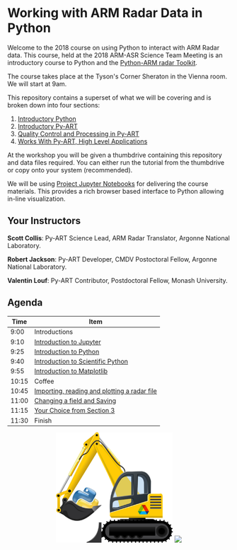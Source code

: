 # Working with ARM Radar Data in Python 
Welcome to the 2018 course on using Python to interact with ARM Radar data. 
This course, held at the 2018 ARM-ASR Science Team Meeting is an introductory 
course to Python and the 
[Python-ARM radar Toolkit](https://github.com/ARM-DOE/pyart).

The course takes place at the Tyson's Corner Sheraton in the Vienna room. 
We will start at 9am. 

This repository contains a superset of what we will be covering and is 
broken down into four sections:
1. [Introductory Python](https://github.com/EVS-ATMOS/stm_2018_pyart_course/tree/master/0_Introductory_python)
2. [Introductory Py-ART](https://github.com/EVS-ATMOS/stm_2018_pyart_course/tree/master/1_Introductory_pyart)
3. [Quality Control and Processing in Py-ART](https://github.com/EVS-ATMOS/stm_2018_pyart_course/tree/master/2_QC_and_processing_in_pyart)
4. [Works With Py-ART, High Level Applications](https://github.com/EVS-ATMOS/stm_2018_pyart_course/tree/master/3_Works_with_pyart)

At the workshop you will be given a thumbdrive containing this repository and data files required. 
You can either run the tutorial from the thumbdrive or copy onto your system (recommended).

We will be using [Project Jupyter Notebooks](http://jupyter.org/) for delivering the course materials. This
 provides a rich browser based interface to Python allowing in-line visualization.

## Your Instructors

**Scott Collis**: Py-ART Science Lead, ARM Radar Translator, Argonne National Laboratory.

**Robert Jackson**: Py-ART Developer, CMDV Postoctoral Fellow, Argonne National Laboratory.

**Valentin Louf**: Py-ART Contributor, Postdoctoral Fellow, Monash University.

## Agenda

| Time        | Item          | 
|------------- |------------- |
|9:00          | Introductions 
|9:10          | [Introduction to Jupyter](https://github.com/EVS-ATMOS/stm_2018_pyart_course/blob/master/0_Introductory_python/0.1_Introduction_to_Jupyter.ipynb)| 
|9:25          | [Introduction to Python](https://github.com/EVS-ATMOS/stm_2018_pyart_course/blob/master/0_Introductory_python/0.2_Introduction_to_python.ipynb)|    
|9:40          | [Introduction to Scientific Python](https://github.com/EVS-ATMOS/stm_2018_pyart_course/blob/master/0_Introductory_python/0.3_Introduction_to_numerical_and_scientific_python.ipynb)|
|9:55          | [Introduction to Matplotlib](https://github.com/EVS-ATMOS/stm_2018_pyart_course/blob/master/0_Introductory_python/0.4_Introduction_to_Matplotlib.ipynb)|
|10:15         | Coffee| 
|10:45         | [Importing, reading and plotting a radar file](https://github.com/EVS-ATMOS/stm_2018_pyart_course/blob/master/1_Introductory_pyart/1.0_Importing_reading_and_plotting_a_radar_file.ipynb)|
|11:00         | [Changing a field and Saving](https://github.com/EVS-ATMOS/stm_2018_pyart_course/blob/master/1_Introductory_pyart/1.3_Changing_a_field_and_saving.ipynb)|
|11:15         | [Your Choice from Section 3](https://github.com/EVS-ATMOS/stm_2018_pyart_course/tree/master/3_Works_with_pyart)|
|11:30         | Finish| 

<p align="center">
  <img src="./digr.jpg" height="250">
  <img src="./ARM.jpg" height="250">
</p>

